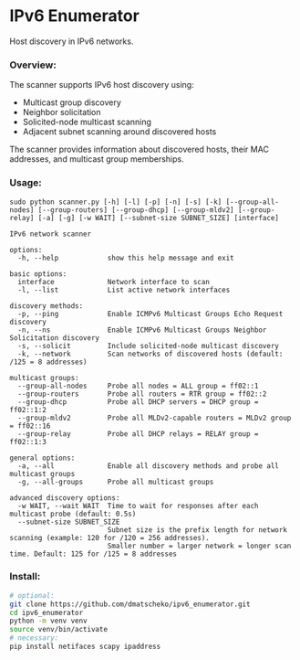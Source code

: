 # IPv6 Enumerator
Host discovery in IPv6 networks.

### Overview:
The scanner supports IPv6 host discovery using:
- Multicast group discovery
- Neighbor solicitation
- Solicited-node multicast scanning
- Adjacent subnet scanning around discovered hosts

The scanner provides information about discovered hosts, their MAC addresses,
and multicast group memberships.

### Usage:
```
sudo python scanner.py [-h] [-l] [-p] [-n] [-s] [-k] [--group-all-nodes] [--group-routers] [--group-dhcp] [--group-mldv2] [--group-relay] [-a] [-g] [-w WAIT] [--subnet-size SUBNET_SIZE] [interface]

IPv6 network scanner

options:
  -h, --help            show this help message and exit

basic options:
  interface             Network interface to scan
  -l, --list            List active network interfaces

discovery methods:
  -p, --ping            Enable ICMPv6 Multicast Groups Echo Request discovery
  -n, --ns              Enable ICMPv6 Multicast Groups Neighbor Solicitation discovery
  -s, --solicit         Include solicited-node multicast discovery
  -k, --network         Scan networks of discovered hosts (default: /125 = 8 addresses)

multicast groups:
  --group-all-nodes     Probe all nodes = ALL group = ff02::1
  --group-routers       Probe all routers = RTR group = ff02::2
  --group-dhcp          Probe all DHCP servers = DHCP group = ff02::1:2
  --group-mldv2         Probe all MLDv2-capable routers = MLDv2 group = ff02::16
  --group-relay         Probe all DHCP relays = RELAY group = ff02::1:3

general options:
  -a, --all             Enable all discovery methods and probe all multicast groups
  -g, --all-groups      Probe all multicast groups

advanced discovery options:
  -w WAIT, --wait WAIT  Time to wait for responses after each multicast probe (default: 0.5s)
  --subnet-size SUBNET_SIZE
                        Subnet size is the prefix length for network scanning (example: 120 for /120 = 256 addresses). 
                        Smaller number = larger network = longer scan time. Default: 125 for /125 = 8 addresses
```

### Install:
```bash
# optional:
git clone https://github.com/dmatscheko/ipv6_enumerator.git
cd ipv6_enumerator
python -m venv venv
source venv/bin/activate
# necessary:
pip install netifaces scapy ipaddress
```
